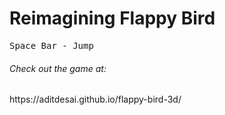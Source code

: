 <h1> Reimagining Flappy Bird </h1>

<pre>
Space Bar - Jump
</pre>

<h6> Check out the game at: </h6>
https://aditdesai.github.io/flappy-bird-3d/
